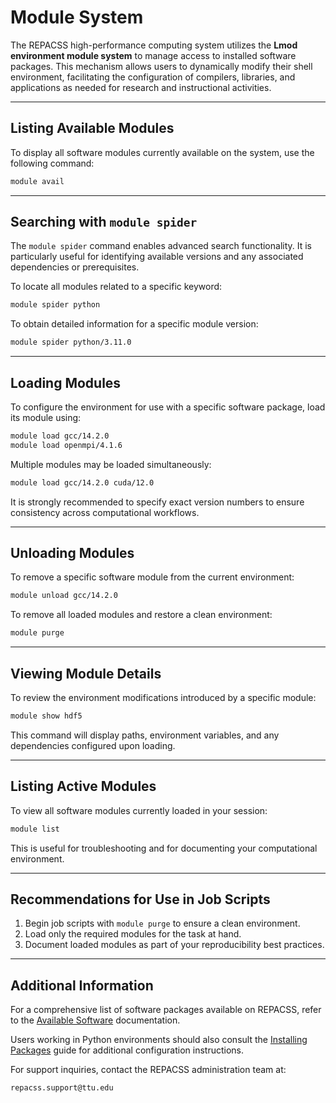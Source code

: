 # Module System

The REPACSS high-performance computing system utilizes the **Lmod environment module system** to manage access to installed software packages. This mechanism allows users to dynamically modify their shell environment, facilitating the configuration of compilers, libraries, and applications as needed for research and instructional activities.

---

## Listing Available Modules

To display all software modules currently available on the system, use the following command:

```bash
module avail
```

<!-- To filter results and search for specific software (e.g., Python), use: -->

<!-- ```bash
module avail python
``` -->

---

## Searching with `module spider`

The `module spider` command enables advanced search functionality. It is particularly useful for identifying available versions and any associated dependencies or prerequisites.

To locate all modules related to a specific keyword:

```bash
module spider python
```

To obtain detailed information for a specific module version:

```bash
module spider python/3.11.0
```

---

## Loading Modules

To configure the environment for use with a specific software package, load its module using:

```bash
module load gcc/14.2.0
module load openmpi/4.1.6
```

Multiple modules may be loaded simultaneously:

```bash
module load gcc/14.2.0 cuda/12.0
```

It is strongly recommended to specify exact version numbers to ensure consistency across computational workflows.

---

## Unloading Modules

To remove a specific software module from the current environment:

```bash
module unload gcc/14.2.0
```

To remove all loaded modules and restore a clean environment:

```bash
module purge
```

---

## Viewing Module Details

To review the environment modifications introduced by a specific module:

```bash
module show hdf5
```

This command will display paths, environment variables, and any dependencies configured upon loading.

---

## Listing Active Modules

To view all software modules currently loaded in your session:

```bash
module list
```

This is useful for troubleshooting and for documenting your computational environment.

---

## Recommendations for Use in Job Scripts

1. Begin job scripts with `module purge` to ensure a clean environment.
2. Load only the required modules for the task at hand.
3. Document loaded modules as part of your reproducibility best practices.

---

## Additional Information

For a comprehensive list of software packages available on REPACSS, refer to the [Available Software](available-software.md) documentation.

Users working in Python environments should also consult the [Installing Packages](installing-packages.md) guide for additional configuration instructions.

For support inquiries, contact the REPACSS administration team at:

```
repacss.support@ttu.edu
```
